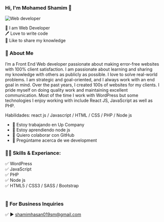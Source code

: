 ### Hi, I'm Mohamed Shamim 👋
![Web developer ](https://pbs.twimg.com/profile_banners/1838488967853092864/1727166028/600x200)

👑 I am Web Developer<br/>
🖊️ Love to write code<br/>
🎤 Like to share my knowledge<br/>

### 🚀 About Me<br/>
I’m a Front End Web developer passionate about making error-free websites with 100% client satisfaction. I am passionate about learning and sharing my knowledge with others as publicly as possible. I love to solve real-world problems. I am strategic and goal-oriented, and I always work with an end goal in mind. Over the past years, I created 100s of websites for my clients. I pride myself on doing quality work and maintaining excellent communication. Most of the time I work with WordPress but some technologies I enjoy working with include React JS, JavaScript as well as PHP.

Habilidades:  react js / Javascript / HTML / CSS / PHP / Node js

- 🔭 Estoy trabajando en Up Company  
- 🌱 Estoy aprendiendo node js 
- 👯 Quiero colaborar con GitHub  
- 💬 Pregúntame acerca de we development

### 👨‍💻 Skills & Experiance:<br/>
✅ WordPress <br/>
✅ JavaScript <br/>
✅ PHP<br/>
✅ Node js<br/>
✅ HTML5 / CSS3 / SASS / Bootstrap<br/><br/>


### 📧 For Business Inquiries
✅ ► shamimhasan019sm@gmail.com


